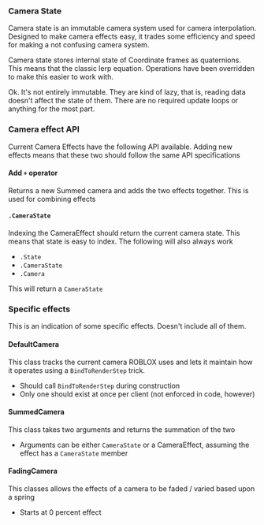 ### Camera State
Camera state is an immutable camera system used for camera interpolation. Designed to make camera effects easy, it trades some efficiency and speed for making a not confusing camera system.

Camera state stores internal state of Coordinate frames as quaternions. This means that the classic lerp equation. Operations have been overridden to make this easier to work with.

Ok. It's not entirely immutable. They are kind of lazy, that is, reading data doesn't affect the state of them. There are no
required update loops or anything for the most part.

### Camera effect API
Current Camera Effects have the following API available. Adding new effects means that these two should follow the same API specifications

#### Add `+` operator
Returns a new Summed camera and adds the two effects together. This is used for combining effects

#### `.CameraState`
Indexing the CameraEffect should return the current camera state. This means that state is easy to index. The following will also always work

* `.State`
* `.CameraState`
* `.Camera`

This will return a `CameraState`


### Specific effects
This is an indication of some specific effects. Doesn't include all of them.

#### DefaultCamera
This class tracks the current camera ROBLOX uses and lets it maintain how it operates using a `BindToRenderStep` trick.

* Should call `BindToRenderStep` during construction
* Only one should exist at once per client (not enforced in code, however)

#### SummedCamera
This class takes two arguments and returns the summation of the two

* Arguments can be either `CameraState` or a CameraEffect, assuming the effect has a `CameraState` member

#### FadingCamera
This classes allows the effects of a camera to be faded / varied based upon a spring

* Starts at 0 percent effect
